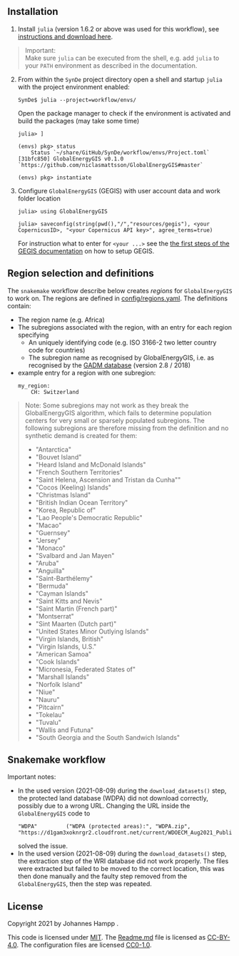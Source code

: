 <!--
SPDX-FileCopyrightText: 2021 Johannes Hampp <johannes.hampp@zeu.jlug.de>

SPDX-License-Identifier: CC-BY-4.0
-->

## Installation

1. Install `julia` (version 1.6.2 or above was used for this workflow),
    see [instructions and download here](https://julialang.org/downloads/platform/).

> Important:  
> Make sure `julia` can be executed from the shell, e.g. add `julia` to your `PATH` environment
> as described in the documentation.

2. From within the `SynDe` project directory open a shell and startup `julia` with the project environment enabled:

    ```
    SynDe$ julia --project=workflow/envs/
    ```
    Open the package manager to check if the environment is activated
    and build the packages (may take some time)
    ```
    julia> ]
    
    (envs) pkg> status
        Status `~/share/GitHub/SynDe/workflow/envs/Project.toml`
    [31bfc850] GlobalEnergyGIS v0.1.0 `https://github.com/niclasmattsson/GlobalEnergyGIS#master`
    
    (envs) pkg> instantiate
    ```
3. Configure `GlobalEnergyGIS` (GEGIS) with user account data and work folder location
    ```
    julia> using GlobalEnergyGIS

    julia> saveconfig(string(pwd(),"/","resources/gegis"), <your CopernicusID>, "<your Copernicus API key>", agree_terms=true)
    ```
    For instruction what to enter for `<your ...>` see the [the first steps of the GEGIS documentation](https://github.com/niclasmattsson/GlobalEnergyGIS#2-create-config-files-and-agree-to-dataset-terms) on how to setup GEGIS.

## Region selection and definitions

The `snakemake` workflow describe below creates *regions*  for `GlobalEnergyGIS` to work on.
The regions are defined in [config/regions.yaml](./config/regions.yaml).
The definitions contain:

* The region name (e.g. Africa)
* The subregions associated with the region, with an entry for each region specifying
    * An uniquely identifying code (e.g. ISO 3166-2 two letter country code for countries)
    * The subregion name as recognised by GlobalEnergyGIS, i.e. as recognised by the [GADM database](https://gadm.org/maps.html) (version 2.8 / 2018)
* example entry for a region with one subregion:
    ```
    my_region:
        CH: Switzerland
    ```

> Note:
> Some subregions may not work as they break the GlobalEnergyGIS algorithm,
> which fails to determine population centers for very small or sparsely populated
> subregions. The following subregions are therefore missing from the definition
> and no synthetic demand is created for them:
>
> - "Antarctica"
> - "Bouvet Island"
> - "Heard Island and McDonald Islands"
> - "French Southern Territories"
> - "Saint Helena, Ascension and Tristan da Cunha""
> - "Cocos (Keeling) Islands"
> - "Christmas Island"
> - "British Indian Ocean Territory"
> - "Korea, Republic of"
> - "Lao People's Democratic Republic"
> - "Macao"
> - "Guernsey"
> - "Jersey"
> - "Monaco"
> - "Svalbard and Jan Mayen"
> - "Aruba"
> - "Anguilla"
> - "Saint-Barthélemy"
> - "Bermuda"
> - "Cayman Islands"
> - "Saint Kitts and Nevis"
> - "Saint Martin (French part)"
> - "Montserrat"
> - "Sint Maarten (Dutch part)"
> - "United States Minor Outlying Islands"
> - "Virgin Islands, British"
> - "Virgin Islands, U.S."
> - "American Samoa"
> - "Cook Islands"
> - "Micronesia, Federated States of"
> - "Marshall Islands"
> - "Norfolk Island"
> - "Niue"
> - "Nauru"
> - "Pitcairn"
> - "Tokelau"
> - "Tuvalu"
> - "Wallis and Futuna"
> - "South Georgia and the South Sandwich Islands"

## Snakemake workflow

Important notes:

* In the used version (2021-08-09) during the `download_datasets()` step,
    the protected land database (WDPA) did not download correctly, possibly due to a wrong URL.
    Changing the URL inside the `GlobalEnergyGIS` code to
    ```
    "WDPA"         ("WDPA (protected areas):", "WDPA.zip",
    "https://d1gam3xoknrgr2.cloudfront.net/current/WDOECM_Aug2021_Public_shp.zip")
    ```
    solved the issue.
* In the used version (2021-08-09) during the `download_datasets()` step,
    the extraction step of the WRI database did not work properly.
    The files were extracted but failed to be moved to the correct location,
    this was then done manually and the faulty step removed from the `GlobalEnergyGIS`,
    then the step was repeated.

## License

Copyright 2021 by Johannes Hampp .

This code is licensed under [MIT](LICENSES/MIT.txt).
The [Readme.md](Readme.md) file is licensed as [CC-BY-4.0](LICENSES/CC-BY-4.0.txt).
The configuration files are licensed [CC0-1.0](LICENSES/CC0-1.0.txt).
